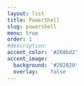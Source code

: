 ```yaml
---
layout: list
title: PowerShell
slug: powershell
menu: true
order: 1
#description: 
accent_color: '#268bd2'
accent_image:
  background: '#202020'
  overlay:    false
---
```

